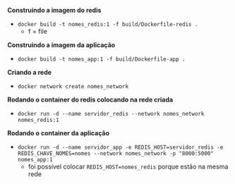 **Construindo a imagem do redis**
* `docker build -t nomes_redis:1 -f build/Dockerfile-redis .`
    * f = file

<!-- * `cd src`
* `pip freeze > requirements.txt` -->

**Construindo a imagem da aplicação**
* `docker build -t nomes_app:1 -f build/Dockerfile-app .`

**Criando a rede**
* `docker network create nomes_network`

**Rodando o container do redis colocando na rede criada**
* `docker run -d --name servidor_redis --network nomes_network nomes_redis:1`

**Rodando o container da aplicação**
* `docker run -d --name servidor_app -e REDIS_HOST=servidor_redis -e REDIS_CHAVE_NOMES=nomes --network nomes_network -p "8000:5000" nomes_app:1`
    * foi possível colocar `REDIS_HOST=nomes_redis` porque estão na mesma rede